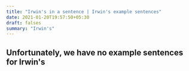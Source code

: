 ```yaml
---
title: "Irwin's in a sentence | Irwin's example sentences"
date: 2021-01-20T19:57:50+05:30
draft: falses
summary: "Irwin's"
---
```

## Unfortunately, we have no example sentences for Irwin's                 
